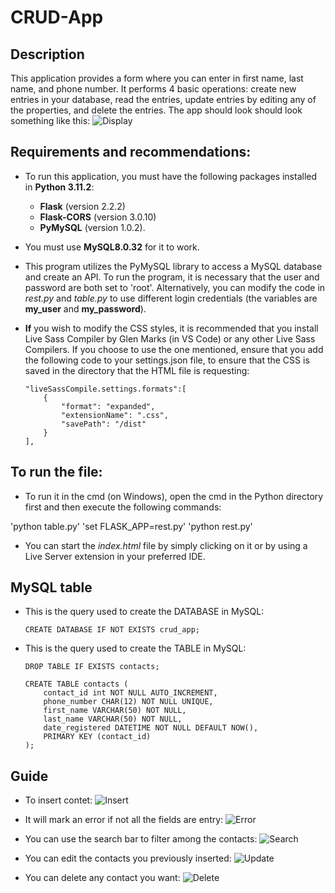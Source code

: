 # CRUD-App

## Description
This application provides a form where you can enter in first name, last name, and phone number. It performs 4 basic operations: create new entries in your database, read the entries, update entries by editing any of the properties, and delete the entries.
The app should look should look something like this:
![Display](app/content/app-display.png)

## Requirements and recommendations:
-   To run this application, you must have the following packages installed in **Python 3.11.2**: 
    -   **Flask** (version 2.2.2)
    -   **Flask-CORS** (version 3.0.10)
    -   **PyMySQL** (version 1.0.2).
-	You must use **MySQL8.0.32** for it to work.
-   This program utilizes the PyMySQL library to access a MySQL database and create an API. To run the program, it is necessary that the user and password are both set to 'root'. Alternatively, you can modify the code in *rest.py* and *table.py* to use different login credentials (the variables are **my_user** and **my_password**).
-   **If** you wish to modify the CSS styles, it is recommended that you install Live Sass Compiler by Glen Marks (in VS Code) or any other Live Sass Compilers. If you choose to use the one mentioned, ensure that you add the following code to your settings.json file, to ensure that the CSS is saved in the directory that the HTML file is requesting:

        "liveSassCompile.settings.formats":[
            {
                "format": "expanded",
                "extensionName": ".css",
                "savePath": "/dist"
            }
        ],

## To run the file:
-   To run it in the cmd (on Windows), open the cmd in the Python directory first and then execute the following commands:

'python table.py'
'set FLASK_APP=rest.py'
'python rest.py'

-   You can start the *index.html* file by simply clicking on it or by using a Live Server extension in your preferred IDE.

## MySQL table 
-   This is the query used to create the DATABASE in MySQL:

        CREATE DATABASE IF NOT EXISTS crud_app;

-   This is the query used to create the TABLE in MySQL:

        DROP TABLE IF EXISTS contacts;

        CREATE TABLE contacts (
            contact_id int NOT NULL AUTO_INCREMENT,
            phone_number CHAR(12) NOT NULL UNIQUE,
            first_name VARCHAR(50) NOT NULL,
            last_name VARCHAR(50) NOT NULL,
            date_registered DATETIME NOT NULL DEFAULT NOW(),
            PRIMARY KEY (contact_id)
        );

## Guide
-   To insert contet:
![Insert](app/content/app-insert.png)

-   It will mark an error if not all the fields are entry:
![Error](app/content/app-error.png)

-   You can use the search bar to filter among the contacts:
![Search](app/content/app-search.png)

-   You can edit the contacts you previously inserted:
![Update](app/content/app-update.png)

- You can delete any contact you want:
![Delete](app/content/app-delete.png)




